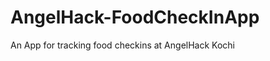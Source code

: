 AngelHack-FoodCheckInApp
========================

An App for tracking food checkins at AngelHack Kochi
